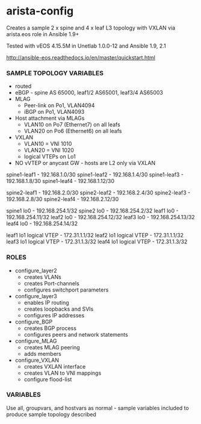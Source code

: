 # arista-config

Creates a sample 2 x spine and 4 x leaf L3 topology with VXLAN 
via arista.eos role in Ansible 1.9+

Tested with vEOS 4.15.5M in Unetlab 1.0.0-12 and Ansible 1.9, 2.1

http://ansible-eos.readthedocs.io/en/master/quickstart.html

### SAMPLE TOPOLOGY VARIABLES ###
- routed
- eBGP - spine AS 65000, leaf1/2 AS65001, leaf3/4 AS65003
- MLAG
  - Peer-link on Po1, VLAN4094
  - iBGP on Po1, VLAN4093
- Host attachment via MLAGs
  - VLAN10 on Po7 (Ethernet7) on all leafs
  - VLAN20 on Po6 (Ethernet6) on all leafs
- VXLAN
  - VLAN10 = VNI 1010
  - VLAN20 = VNI 1020
  - logical VTEPs on Lo1
- NO vVTEP or anycast GW - hosts are L2 only via VXLAN

spine1-leaf1 - 192.168.1.0/30
spine1-leaf2 - 192.168.1.4/30
spine1-leaf3 - 192.168.1.8/30
spine1-leaf4 - 192.168.1.12/30

spine2-leaf1 - 192.168.2.0/30
spine2-leaf2 - 192.168.2.4/30
spine2-leaf3 - 192.168.2.8/30
spine2-leaf4 - 192.168.2.12/30

spine1 lo0 - 192.168.254.1/32
spine2 lo0 - 192.168.254.2/32
leaf1 lo0 - 192.168.254.11/32
leaf2 lo0 - 192.168.254.12/32
leaf3 lo0 - 192.168.254.13/32
leaf4 lo0 - 192.168.254.14/32

leaf1 lo1 logical VTEP - 172.31.1.1/32
leaf2 lo1 logical VTEP - 172.31.1.1/32
leaf3 lo1 logical VTEP - 172.31.1.3/32
leaf4 lo1 logical VTEP - 172.31.1.3/32

### ROLES ###
- configure_layer2
  - creates VLANs
  - creates Port-channels
  - configures switchport parameters
- configure_layer3
  - enables IP routing
  - creates loopbacks and SVIs
  - configures IP addresses
- configure_BGP
  - creates BGP process
  - configures peers and network statements
- configure_MLAG
  - creates MLAG peering
  - adds members
- configure_VXLAN
  - creates VXLAN interface
  - creates VLAN to VNI mappings
  - configure flood-list
  
### VARIABLES ###
Use all, groupvars, and hostvars as normal - sample variables included to produce sample topology described
